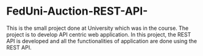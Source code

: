 # FedUni-Auction-REST-API-

This is the small project done at University which was in the course. The project is to develop API centric web application. In this project, the REST API is developed and all the functionalities of application are done using the REST API.
